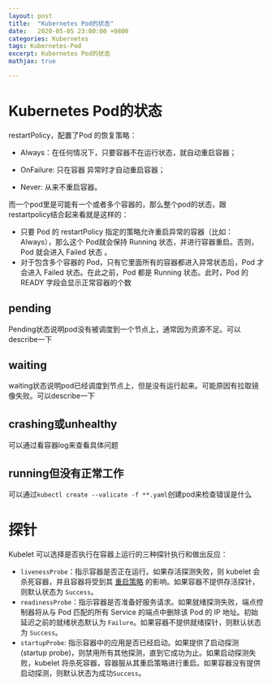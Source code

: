 ```yaml
---
layout: post
title:  "Kubernetes Pod的状态"
date:   2020-05-05 23:00:00 +0800
categories: Kubernetes
tags: Kubernetes-Pod
excerpt: Kubernetes Pod的状态
mathjax: true

---
```


# Kubernetes Pod的状态

restartPolicy，配置了Pod 的恢复策略：

* Always：在任何情况下，只要容器不在运行状态，就自动重启容器；

* OnFailure: 只在容器 异常时才自动重启容器；

* Never: 从来不重启容器。

而一个pod里是可能有一个或者多个容器的，那么整个pod的状态，跟restartpolicy结合起来看就是这样的：

* 只要 Pod 的 restartPolicy 指定的策略允许重启异常的容器（比如：Always），那么这个 Pod就会保持 Running 状态，并进行容器重启。否则，Pod 就会进入 Failed 状态 。
* 对于包含多个容器的 Pod，只有它里面所有的容器都进入异常状态后，Pod 才会进入 Failed 状态。在此之前，Pod 都是 Running 状态。此时，Pod 的 READY 字段会显示正常容器的个数

## pending

Pending状态说明pod没有被调度到一个节点上，通常因为资源不足。可以describe一下

## waiting

waiting状态说明pod已经调度到节点上，但是没有运行起来。可能原因有拉取镜像失败。可以describe一下

## crashing或unhealthy

可以通过看容器log来查看具体问题

## running但没有正常工作

可以通过`kubectl create --valicate -f **.yaml`创建pod来检查错误是什么

# 探针

Kubelet 可以选择是否执行在容器上运行的三种探针执行和做出反应：

- `livenessProbe`：指示容器是否正在运行。如果存活探测失败，则 kubelet 会杀死容器，并且容器将受到其 [重启策略](https://kubernetes.io/docs/concepts/workloads/pods/pod-lifecycle/#restart-policy) 的影响。如果容器不提供存活探针，则默认状态为 `Success`。
- `readinessProbe`：指示容器是否准备好服务请求。如果就绪探测失败，端点控制器将从与 Pod 匹配的所有 Service 的端点中删除该 Pod 的 IP 地址。初始延迟之前的就绪状态默认为 `Failure`。如果容器不提供就绪探针，则默认状态为 `Success`。
- `startupProbe`: 指示容器中的应用是否已经启动。如果提供了启动探测(startup probe)，则禁用所有其他探测，直到它成功为止。如果启动探测失败，kubelet 将杀死容器，容器服从其重启策略进行重启。如果容器没有提供启动探测，则默认状态为成功`Success`。